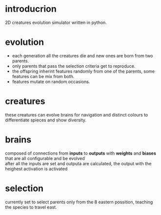 # introducrion
  2D creatures evolution simulator written in python.

# evolution
<ul>
<li>each generation all the creatures die and new ones are born from two parents.</li>
<li>only parents that pass the selection criteria get to reproduce.</li>
<li>the offspring inherint features randomly from one of the parents, some features can be mix from both.</li>
<li>features mutate on random occasions.</li>
</ul>

# creatures
these creatures can evolve brains for navigation and distinct colours to differentiate spieces and show diversity.

# brains
composed of connections from <b>inputs</b> to <b>outputs</b> with <b>weights</b> and <b>biases</b> that are all configurable and be evolved<br>
after all the inputs are set and outputa are calculated, the output with the heighest activation is activated

# selection
currently set to select parents only from the 8 eastern possition, teaching the species to travel east.
